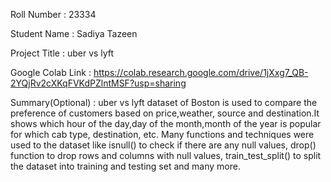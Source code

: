 Roll Number       :   23334 

Student Name      :    Sadiya Tazeen

Project Title     :   uber vs lyft

Google Colab Link :   https://colab.research.google.com/drive/1jXxg7_QB-2YQjRv2cXKqFVKdPZlntMSF?usp=sharing

Summary(Optional) :   uber vs lyft dataset of Boston is used to compare the preference of customers based on price,weather, source and destination.It shows which hour of the day,day of the month,month of the year is popular for which cab type, destination, etc. Many functions and techniques were used to the dataset like isnull() to check if there are any null values, drop() function to drop rows and columns with null values, train_test_split() to split the dataset into training and testing set and many more.

